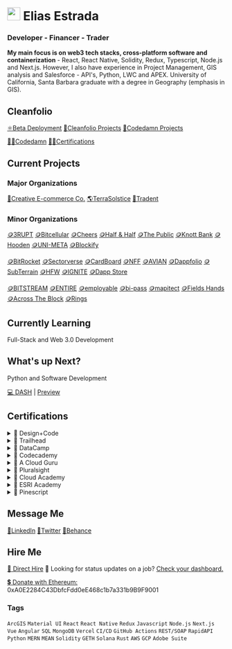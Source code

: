 # <img src="https://user-images.githubusercontent.com/61543012/202894820-0fadc8ce-22d9-4525-9162-26c1d21df479.png" height="30" width="30" align-items="center" justify-content="center" /> Elias Estrada
### Developer - Financer - Trader
**My main focus is on web3 tech stacks, cross-platform software and containerization** - React, React Native, Solidity, Redux, Typescript, Node.js and Next.js. However, I also have experience in Project Management, GIS analysis and Salesforce - API's, Python, LWC and APEX. University of California, Santa Barbara graduate with a degree in Geography (emphasis in GIS).

## Cleanfolio
[⚛️Beta Deployment](https://cleanfolio.framer.website)
[📂Cleanfolio Projects](https://github.com/users/elicharlese/projects/10)
[📂Codedamn Projects](https://github.com/users/elicharlese/projects/11)

[👨‍💻Codedamn](https://codedamn.com/user/eliasestradac)
[👨‍💻Certifications](https://www.credly.com/users/elias-estrada/badges)

## Current Projects
### Major Organizations
[🛒Creative E-commerce Co.](https://github.com/Creative-Ecommerce-Co)
[🌎TerraSolstice](https://github.com/TerraSolstice)
[🔐Tradent](https://github.com/Tradent)

### Minor Organizations
[🪙3RUPT](https://cleanfolio.framer.website/3rupt)
[🪙Bitcellular](https://cleanfolio.framer.website/bitcellular)
[🪙Cheers](https://cleanfolio.framer.website/cheers)
[🪙Half & Half](https://cleanfolio.framer.website/half-half)
[🪙The Public](https://cleanfolio.framer.website/the-public)
[🪙Knott Bank](https://cleanfolio.framer.website/knott-bank)
[🪙Hooden](https://cleanfolio.framer.website/hooden)
[🪙UNI-META](https://cleanfolio.framer.website/uni-meta)
[🪙Blockify](https://cleanfolio.framer.website/blockify)

[🪙BitRocket](https://cleanfolio.framer.website/bitrocket)
[🪙Sectorverse](https://cleanfolio.framer.website/sectorverse)
[🪙CardBoard](https://cleanfolio.framer.website/cardboard)
[🪙NFF](https://cleanfolio.framer.website/nff)
[🪙AVIAN](https://cleanfolio.framer.website/avian)
[🪙Dappfolio](https://cleanfolio.framer.website/dappfolio)
[🪙SubTerrain](https://cleanfolio.framer.website/subterrain)
[🪙HFW](https://cleanfolio.framer.website/hfw)
[🪙IGNITE](https://cleanfolio.framer.website/ignite)
[🪙Dapp Store](https://cleanfolio.framer.website/dapp-store)

[🪙BITSTREAM](https://cleanfolio.framer.website/bitstream)
[🪙ENTIRE](https://cleanfolio.framer.website/entire)
[🪙employable](https://cleanfolio.framer.website/employable)
[🪙bi-pass](https://cleanfolio.framer.website/bipass)
[🪙mapitect](https://cleanfolio.framer.website/mapitect)
[🪙Fields Hands](https://cleanfolio.framer.website/field-hands)
[🪙Across The Block](https://cleanfolio.framer.website/across-the-block)
[🪙Rings](https://cleanfolio.framer.website/rings)

## Currently Learning
Full-Stack and Web 3.0 Development

## What's up Next?
Python and Software Development

[💻 DASH](https://github.com/elicharlese/DASH) | [Preview](https://dash.framer.website/dash)

## Certifications
<details><summary>📃 Design+Code</summary>
  <p>[ ] <a href="https://www.linkedin.com/in/elicharlese/details/certifications/">Framer</a></p>
  <p>[ ] <a href="https://www.linkedin.com/in/elicharlese/details/certifications/">Figma</a></p>
  <p>[ ] <a href="https://www.linkedin.com/in/elicharlese/details/certifications/">Swift</a></p>
</details>
<details><summary>📃 Trailhead</summary>
  <p>[ ] <a href="https://www.linkedin.com/in/elicharlese/details/certifications/">Salesforce Developer</a></p>
  <p>[ ] <a href="https://www.linkedin.com/in/elicharlese/details/certifications/">Salesforce Admin</a></p>
  <p>[ ] <a href="https://www.linkedin.com/in/elicharlese/details/certifications/">Salesforce Architect</a></p>
</details>
<details><summary>📃 DataCamp</summary>
  <p>[ ] <a href="https://www.linkedin.com/in/elicharlese/details/certifications/">SQL</a></p>
  <p>[ ] <a href="https://www.linkedin.com/in/elicharlese/details/certifications/">R</a></p>
  <p>[ ] <a href="https://www.linkedin.com/in/elicharlese/details/certifications/">Spreadsheets</a></p>
  <p>[ ] <a href="https://www.linkedin.com/in/elicharlese/details/certifications/">Tableau</a></p>
  <p>[ ] <a href="https://www.linkedin.com/in/elicharlese/details/certifications/">Theory</a></p>
</details>
<details><summary>📃 Codecademy</summary>
  <p>[ ] <a href="https://www.linkedin.com/in/elicharlese/details/certifications/">Data Scientist: Machine Learning Specialist</a></p>
  <p>[ ] <a href="https://www.linkedin.com/in/elicharlese/details/certifications/">Data Scientist: Analytics Specialist</a></p>
  <p>[ ] <a href="https://www.linkedin.com/in/elicharlese/details/certifications/">Data Scientist: Inference Specialist</a></p>
  <p>[ ] <a href="https://www.linkedin.com/in/elicharlese/details/certifications/">Data Scientist: Natural Language Processing Specialist</a></p>
</details>
<details><summary>📃 A Cloud Guru</summary>
  <p>[ ] <a href="https://www.linkedin.com/in/elicharlese/details/certifications/">AWS</a></p>
  <p>[ ] <a href="https://www.linkedin.com/in/elicharlese/details/certifications/">Azure</a></p>
  <p>[ ] <a href="https://www.linkedin.com/in/elicharlese/details/certifications/">Google Cloud</a></p>
  <p>[ ] <a href="https://www.linkedin.com/in/elicharlese/details/certifications/">Linux</a></p>
  <p>[ ] <a href="https://www.linkedin.com/in/elicharlese/details/certifications/">Containers</a></p>
</details>
<details><summary>📃 Pluralsight</summary>
  <p>[ ] <a href="https://www.linkedin.com/in/elicharlese/details/certifications/">Software Development</a></p>
  <p>[ ] <a href="https://www.linkedin.com/in/elicharlese/details/certifications/">Project Management</a></p>
  <p>[ ] <a href="https://www.linkedin.com/in/elicharlese/details/certifications/">Cloud</a></p>
  <p>[ ] <a href="https://www.linkedin.com/in/elicharlese/details/certifications/">Data</a></p>
  <p>[ ] <a href="https://www.linkedin.com/in/elicharlese/details/certifications/">IT Ops</a></p>
  <p>[ ] <a href="https://www.linkedin.com/in/elicharlese/details/certifications/">Security</a></p>
</details>
<details><summary>📃 Cloud Academy</summary>
  <p>[ ] <a href="https://www.linkedin.com/in/elicharlese/details/certifications/">Business Management</a></p>
  <p>[ ] <a href="https://www.linkedin.com/in/elicharlese/details/certifications/">Cybersecurity</a></p>
  <p>[ ] <a href="https://www.linkedin.com/in/elicharlese/details/certifications/">Big Data</a></p>
  <p>[ ] <a href="https://www.linkedin.com/in/elicharlese/details/certifications/">Cloud Computing</a></p>
  <p>[ ] <a href="https://www.linkedin.com/in/elicharlese/details/certifications/">Machine Learning</a></p>
  <p>[ ] <a href="https://www.linkedin.com/in/elicharlese/details/certifications/">Cloud Migration</a></p>
  <p>[ ] <a href="https://www.linkedin.com/in/elicharlese/details/certifications/">Dev Ops</a></p>
  <p>[ ] <a href="https://www.linkedin.com/in/elicharlese/details/certifications/">Serverless</a></p>
</details>
<details><summary>📃 ESRI Academy</summary>
  <p>[ ] <a href="https://www.linkedin.com/in/elicharlese/details/certifications/">ArcGIS Pro Fundamentals</a></p>
  <p>[ ] <a href="https://www.linkedin.com/in/elicharlese/details/certifications/">GIS Fundamentals</a></p>
  <p>[ ] <a href="https://www.linkedin.com/in/elicharlese/details/certifications/">ArcGIS Technology for Spatial Data Science</a></p>
  <p>[ ] <a href="https://www.linkedin.com/in/elicharlese/details/certifications/">ArcGIS Online Fundamentals</a></p>
</details>
<details><summary>📃 Pinescript</summary>
  <p>[ ] <a href="https://www.linkedin.com/in/elicharlese/details/certifications/">Pine Script Mastery Course</a></p>
  <p>[ ] <a href="https://www.linkedin.com/in/elicharlese/details/certifications/">thinkScript Basic & Advanced</a></p>
</details>

## Message Me 
[🔗LinkedIn](linkedin.com/in/eliasestrada/)
[🔗Twitter](https://twitter.com/chaincec)
[🔗Behance](https://www.behance.net/eliasestrada3)

## Hire Me 
[👋 Direct Hire](https://www.upwork.com/workwith/coachcec) 🧐 Looking for status updates on a job? [Check your dashboard.](https://cleanfolio.framer.website/dashboard)

[💲 Donate with Ethereum:](https://etherscan.io/address/0xa0e2284c43dbfcfdd0ee468c1b7a331b9b9f9001) 0xA0E2284C43DbfcFdd0eE468c1b7a331b9B9F9001

### Tags
`ArcGIS` `Material UI` `React` `React Native` `Redux` `Javascript` `Node.js` `Next.js` `Vue` `Angular` `SQL` `MongoDB` `Vercel` `CI/CD` `GitHub Actions` `REST/SOAP` `RapidAPI` `Python` `MERN` `MEAN` `Solidity` `GETH` `Solana` `Rust` `AWS` `GCP` `Adobe Suite`
